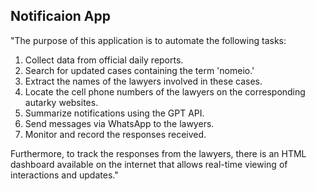 ## Notificaion App

"The purpose of this application is to automate the following tasks:

1. Collect data from official daily reports.
2. Search for updated cases containing the term 'nomeio.'
3. Extract the names of the lawyers involved in these cases.
4. Locate the cell phone numbers of the lawyers on the corresponding autarky websites.
5. Summarize notifications using the GPT API.
6. Send messages via WhatsApp to the lawyers.
7. Monitor and record the responses received.

Furthermore, to track the responses from the lawyers, there is an HTML dashboard available on the internet that allows real-time viewing of interactions and updates."
